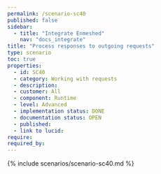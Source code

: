 ```yaml
---
permalink: /scenario-sc40
published: false
sidebar:
  - title: "Integrate Enmeshed"
    nav: "docs_integrate"
title: "Process responses to outgoing requests"
type: scenario
toc: true
properties:
  - id: SC40
  - category: Working with requests
  - description:
  - customer: All
  - component: Runtime
  - level: Advanced
  - implementation status: DONE
  - documentation status: OPEN
  - published:
  - link to lucid:
require:
required_by:
---
```


{% include scenarios/scenario-sc40.md %}
